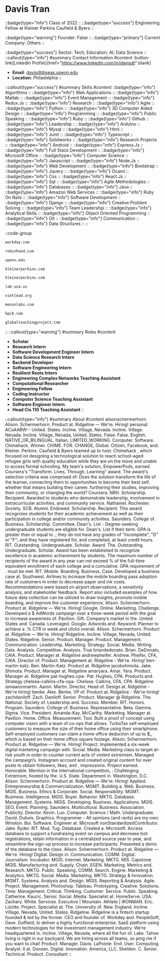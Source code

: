 # Davis Tran
::badge{type="info"}
Class of 2022
::
::badge{type="success"}
Engineering Fellow at Kleiner Perkins Caufield & Byers
::

::badge{type="warning"}
Founder: False
::
::badge{type="primary"}
Current Company: Others
::

::badge{type="success"}
Sector: Tech; Education; AI; Data Science
::
::callout{type="info"}
#summary
Contact Information
#content
:button-link[LinkedIn Profile]{href="https://www.linkedin.com/in/davisdt" blank}
- **Email**: davisdt@seas.upenn.edu
- **Location**: Philadelphia
::

::callout{type="success"}
#summary
Skills
#content
::badge{type="info"}
Algorithms
::
::badge{type="info"}
Web Applications
::
::badge{type="info"}
Matlab
::
::badge{type="info"}
Event Management
::
::badge{type="info"}
Redux.Js
::
::badge{type="info"}
Research
::
::badge{type="info"}
Agile
::
::badge{type="info"}
Python
::
::badge{type="info"}
3D Computer Aided Design
::
::badge{type="info"}
Programming
::
::badge{type="info"}
Public Speaking
::
::badge{type="info"}
Ruby
::
::badge{type="info"}
Github
::
::badge{type="info"}
Leadership
::
::badge{type="info"}
Arduino
::
::badge{type="info"}
Mysql
::
::badge{type="info"}
Html
::
::badge{type="info"}
Junit
::
::badge{type="info"}
Typescript
::
::badge{type="info"}
Solidworks
::
::badge{type="info"}
Research Projects
::
::badge{type="info"}
Android
::
::badge{type="info"}
Express.Js
::
::badge{type="info"}
Full Stack Development
::
::badge{type="info"}
Microsoft Office
::
::badge{type="info"}
Computer Science
::
::badge{type="info"}
Javascript
::
::badge{type="info"}
Node.Js
::
::badge{type="info"}
Web Development
::
::badge{type="info"}
Bootstrap
::
::badge{type="info"}
Jquery
::
::badge{type="info"}
Ocaml
::
::badge{type="info"}
Css
::
::badge{type="info"}
React.Js
::
::badge{type="info"}
Sql
::
::badge{type="info"}
Agile Methodologies
::
::badge{type="info"}
Databases
::
::badge{type="info"}
Java
::
::badge{type="info"}
Amazon Web Services
::
::badge{type="info"}
Ruby On Rails
::
::badge{type="info"}
Software Development
::
::badge{type="info"}
Django
::
::badge{type="info"}
Creative Problem Solving
::
::badge{type="info"}
Team Leadership
::
::badge{type="info"}
Analytical Skills
::
::badge{type="info"}
Object Oriented Programming
::
::badge{type="info"}
Git
::
::badge{type="info"}
Communication
::
::badge{type="info"}
Data Structures
::
::

::code-group
```bash [Workday]
workday.com
```
```bash [Robinhood]
robinhood.com
```
```bash [University of Pennsylvania]
upenn.edu
```
```bash [KPCB]
kleinerperkins.com
```
```bash [Kleiner Perkins]
kleinerperkins.com
```
```bash [Lab USA]
lab-usa.us
```
```bash [VietLEAD]
vietlead.org
```
```bash [menon labs]
menonlabs.com
```
```bash [Kleiner Perkins Caufield & Byers]
kpcb.com
```
```bash [The Global Teaching Project]
globalteachingproject.com
```
::
::callout{type="warning"}
#summary
Roles
#content
- **Scholar**
- **Research Intern**
- **Software Development Engineer Intern**
- **Data Science Research Intern**
- **Backend Developer**
- **Software Engineering Intern**
- **Resilient Roots Intern**
- **Engineering Complex Networks Teaching Assistant**
- **Computational Researcher**
- **Engineering Fellow**
- **Coding Instructor**
- **Computer Science Teaching Assistant**
- **Software Engineer Intern**
- **Head Cis 110 Teaching Assistant**
::

::callout{type="info"}
#summary
About
#content
alisonschermerhorn. Alison. Schermerhorn. Product at. Ridgeline — We're. Hiring! personal. ACoAABW-- United. States. Incline. Village, Nevada. Incline. Village. Nevada. Incline. Village, Nevada, United. States. False. False. English. NATIVE_OR_BILINGUAL. Italian. LIMITED_WORKING. Computer. Software. Chimehack. Winner. CHIME. FOR. CHANGE, Global. Citizen, Facebook, and. Kleiner. Perkins. Caufield & Byers teamed up to host. Chimehack , which focused on designing a technological solution to reach school-aged refugee girls with quality education while they are on the move and unable to access formal schooling. My team's solution, EmpowerPods, earned. Coursera's "Transform. Lives. Through. Learning" award. The award's selection criteria was comprised of: Does the solution transform the life of the learner, connecting them to opportunities to become their best self, whether that means building their career, furthering their studies, improving their community, or changing the world? Coursera. NRH. Scholarship. Recipient. Awarded to students who demonstrate leadership, involvement in extracurricular activities, and community service. Nathaniel. Rochester. Society. SCB. Alumni. Endowed. Scholarship. Recipient. This award recognizes students for their academic achievement as well as their participation in college and/or community activities. Saunders. College of. Business. Scholarship. Committee. Dean's. List - Degree-seeking undergraduate students are eligible for. Dean's. List if their term. GPA is greater than or equal to .; they do not have any grades of "Incomplete", "D" or "F"; and they have registered for, and completed, at least credit hours. RIT. Outstanding. Undergraduate. Scholar. Award. The. Outstanding. Undergraduate. Scholar. Award has been established to recognize excellence in academic achievement by students. The maximum number of recipients of the award in any year can not exceed % of the full-time equivalent enrollment of each college and a cumulative. GPA requirement of . must be met. RIT. Mobile. Boarding. Business. Case. Developed a business case at. Southwest. Airlines to increase the mobile boarding pass adoption rate of customers in order to decrease paper and ink costs. Recommendations were based on airport observations, a sensitivity analysis, and stakeholder feedback. Report also included examples of how future data collection can be utilized to draw insights, promote mobile boarding, and improve the customer experience. Alison. Schermerhorn. Product at. Ridgeline — We're. Hiring! Google. Online. Marketing. Challenge. Developed a $ AdWords campaign over a three-week period with the goal to increase awareness of. Pavilion. Gift. Company’s market in the. United. States and. Canada. Leveraged. Google. Adwords and. Keyword. Planner to achieve a .% CTR in week and clicks overall. Alison. Schermerhorn. Product at. Ridgeline — We're. Hiring! Ridgeline. Incline. Village, Nevada, United. States. Ridgeline. Senior. Product. Manager. Product. Management. Communication. Leadership. Marketing. Strategy. Social. Media. Writing. Data. Analysis. Competitive. Analysis. True briandedonato. Brian. DeDonato, CAIA. Product. Manager at. Ridgeline andrewpheifer. Andrew. Pheifer, CFA, CAIA. Director of. Product. Management at. Ridgeline - We're. Hiring! ben-martin-katz. Ben. Martin-Katz. Product at. Ridgeline jacobshimota. Jake. Shimota. Product. Manager at. Ridgeline amaryara. Amar. Yara. Product. Manager at. Ridgeline pat-hughes-cpa- Pat. Hughes, CPA. Products and. Strategy chelsea-calkins-cfa-cpa- Chelsea. Calkins, CFA, CPA. Ridgeline iamaaronmartin. Aaron. Martin. Director, Head of. Design at. Ridgeline - We're hiring! benke. Alex. Benke. VP of. Product at. Ridgeline - We're hiring! zachdaniloff. Zach. Daniloff. Senior. Product. Manager @ Ridgeline. The. National. Society of. Leadership and. Success. Member. RIT. Honors. Program. Saunders. College of. Business. Representative. Beta. Gamma. Sigma. Vice. President. Amanda-Kay. McCarthy. Marketing. Manager at. Pavilion. Home. Office. Measurement. Tool. Built a proof of concept using computer vision with a team of co-ops that allows. TurboTax self-employed customers to measure the size of their home office using their smartphone. Self-employed customers can claim a home office deduction of up to $,, which is based on their home office square footage. Alison. Schermerhorn. Product at. Ridgeline — We're. Hiring! Project. Implemented a six-week digital marketing campaign with. Social. Media. Marketing class to target at-risk youth in order to counter current acts of violent extremism. Managed the campaign’s. Instagram account and created original content for over posts to obtain followers, likes, and , impressions. Project earned. Honorable. Mention in the international competition, : Challenging. Extremism, hosted by the. U.S. State. Department in. Washington, D.C. Alison. Schermerhorn. Product at. Ridgeline — We're. Hiring! Applied. Entrepreneurship & Commercialization. MGMT. Building a. Web. Business. MGIS. Business. Ethics & Corporate. Social. Responsibility. MGMT. Business. Intelligence. MGIS. Buyer. Behavior. MKTG. Database. Management. Systems. MGIS. Developing. Business. Applications. MGIS. SEO. Event. Planning. Saunders. Multicultural. Business. Association. Publicity. Director. Kevin. Luo. Computer. Science / Math. Undergraduate. David. Dubois. Graphics. Programmer - All opinions (and rants) are my own. Winston. Bui. Software. Engineer at. Microsoft nonStandardizedContributor. Jake. Ryder. RIT. Mud. Tug. Database. Created a. Microsoft. Access database to support a fundraising event on campus and decrease lost registrations, retain information in a centralized source year to year, and streamline the sign-up process to increase participants. Presented a demo of the database to the class. Alison. Schermerhorn. Product at. Ridgeline — We're. Hiring! Digital. Design in. Communication. COMM. Digital. Journalism. Incubator. MGIS. Internet. Marketing. MKTG. MIS. Capstone. MGIS. Manufacturing and. Supply. Chain. EGEN. Marketing. Metrics and. Research. MKTG. Public. Speaking. COMM. Search. Engine. Marketing & Analytics. MKTG. Social. Media. Marketing. MKTG. Strategy & Innovation. MGMT. Systems. Analysis and. Design. MGIS. Reporting & Analysis. Agile. Project. Management. Photoshop. Tableau. Prototyping. Creative. Solutions. Time. Management. Critical. Thinking. Customer. Service. Public. Speaking. Catherine. Kaucic. Senior. Social. Media. Specialist at. HomeServe. USA. Zachary. White. Services. Executive | Mountain. Athlete | IRONMAN. Eric. Lizotte. Project. Specialist at. The. University of. New. England. Incline. Village, Nevada, United. States. Ridgeline. Ridgeline is a fintech startup founded & led by the former. CEO and founder of. Workday and. PeopleSoft, Dave. Duffield, to deliver a highly functional enterprise. SaaS platform using modern technologies for the investment management industry. We’re headquartered in. Incline. Village, Nevada, where all the fun of. Lake. Tahoe living is right in our backyard. We are hiring across all teams, so ping me if you want to chat! Product. Manager. Davis. LaPointe. End. User. Computing. Analyst. II at. Doosan. Digital. Innovation. America, LLC. Sheldon. C. Senior. Technical. Product. Consultant
::

